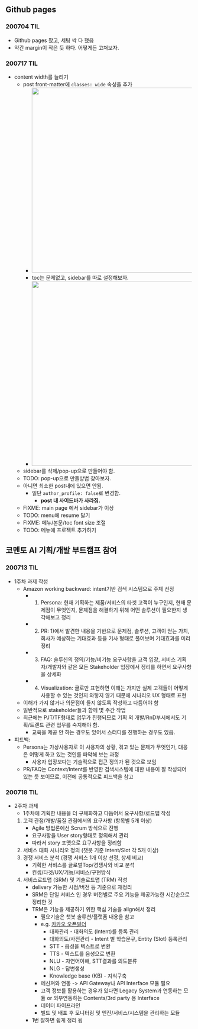 ## Github pages
### 200704 TIL
- Github pages 팠고, 세팅 싹 다 했음
- 약간 margin이 작은 듯 하다. 어떻게든 고쳐보자.

### 200717 TIL
- content width를 늘리기 
  - post front-matter에 `classes: wide` 속성을 추가
    - <img src=https://user-images.githubusercontent.com/47516855/87846591-e7dc0200-c90b-11ea-9d69-6a5269c05fa3.png width=500>
    - toc는 문제없고, sidebar를 따로 설정해보자.
    - <img src=https://user-images.githubusercontent.com/47516855/87847079-f0363c00-c90f-11ea-87ae-ac522ffeca3e.png width=500>
  - sidebar를 삭제/pop-up으로 만들어야 함.
  - TODO: pop-up으로 만들방법 찾아보자.
  - 아니면 최소한 post내에 있으면 안됨.
    - 일단 `author_profile: false`로 변경함.
      - **post 내 사이드바가 사라짐.**
  - FIXME: main page 에서 sidebar가 이상
  - TODO: menu에 resume 달기
  - FIXME: 메뉴/본문/toc font size 조절
  - TODO: 메뉴에 프로젝트 추가하기

## 코멘토 AI 기획/개발 부트캠프 참여
### 200713 TIL
- 1주차 과제 작성
  - Amazon working backward: intent기반 검색 시스템으로 주제 선정
    - 1) Persona: 현재 기획하는 제품/서비스의 타겟 고객이 누구인지, 현재 문제점이 무엇인지, 문제점을 해결하기 위해 어떤 솔루션이 필요한지 생각해보고 정리
    - 2) PR: 1)에서 발견한 내용을 기반으로 문제점, 솔루션, 고객이 얻는 가치, 회사가 예상하는 기대효과 등을 기사 형태로 풀어보며 기대효과를 미리 정리
    - 3) FAQ: 솔루션의 정의/기능/비기능 요구사항을 고객 입장, 서비스 기획자/개발자와 같은 모든 Stakeholder 입장에서 정리를 하면서 요구사항을 상세화
    - 4) Visualization: 글로만 표현하면 이해는 가지만 실제 고객들이 어떻게 사용할 수 있는 것인지 와닿지 않기 때문에 시나리오 UX 형태로 표현
  - 이해가 가지 않거나 의문점이 들지 않도록 작성하고 다듬어야 함
  - 일반적으로 stakeholder들과 함께 몇 주간 작업
  - 최근에는 PJT/TF형태로 업무가 진행되므로 기획 외 개발/RnD부서에서도 기획/트렌드 관련 업무를 숙지해야 함.
    - 교육을 제공 안 하는 경우도 있어서 스터디를 진행하는 경우도 있음.
- 피드백:
  - Persona는 가상사용자로 이 사용자의 상황, 겪고 있는 문제가 무엇인가, 대응은 어떻게 하고 있는 것인를 파악해 보는 과정
    - 사용자 입장보다는 기술적으로 접근 정의가 된 것으로 보임
  - PR/FAQ는 Context/Intent를 반영한 검색시스템에 대한 내용이 잘 작성되어 있는 듯 보이므로, 이전에 공통적으로 피드백을 참고

### 200718 TIL
- 2주차 과제
  - 1주차에 기획한 내용을 더 구체화하고 다듬어서 요구사항/로드맵 작성
  1. 고객 관점/개발/품질 관점에서의 요구사항 (항목별 5개 이상)
      - Agile 방법론에선 Scrum 방식으로 진행
      - 요구사항을 User story형태로 정의해서 관리
      - 따라서 story 포맷으로 요구사항을 정리함
  2. 서비스 대화 시나리오 정의 (챗봇 기준 Intent/Slot 각 5개 이상) 
  3. 경쟁 서비스 분석 (경쟁 서비스 1개 이상 선정, 상세 비교)
      - 기획한 서비스를 글로벌Top/경쟁사와 비교 분석
      - 컨셉/타겟/UX/기능/서비스/구현방식
  4. 서비스로드맵 (SRM) 및 기술로드맵 (TRM) 작성
      - delivery 가능한 시점/버전 등 기준으로 재정리
      - SRM은 단일 서비스 인 경우 버전별로 주요 기능을 제공가능한 시간순으로 정리한 것
      - TRM은 기능을 제공하기 위한 핵심 기술을 align해서 정리
        - 필요기술은 챗봇 솔루션/플랫폼 내용을 참고
        - e.g. [카카오 오픈빌더](https://i.kakao.com/docs/getting-started-overview#%EC%98%A4%ED%94%88%EB%B9%8C%EB%8D%94-%EC%86%8C%EA%B0%9C)
          - 대화관리 - 대화의도 (Intent)를 등록 관리
          - 대화의도/사전관리 - Intent 별 학습문구, Entity (Slot) 등록관리
          - STT - 음성을 텍스트로 변환
          - TTS - 텍스트를 음성으로 변환
          - NLU - 자연어이해, STT결과를 의도분류
          - NLG - 답변생성
          - Knowledge base (KB) - 지식구축
        - 메신져와 연동 -> API Gateway나 API Interface 모듈 필요
        - 고객 정보를 활용하는 경우가 있다면 Legacy System과 연동하는 모듈 or 외부연동하는 Contents/3rd party 용 Interface
        - 데이터 파이프라인
        - 빌드 및 배포 후 모니터링 및 엔진/서비스/시스템을 관리하는 모듈
      - 1번 잘하면 쉽게 정리 됨

